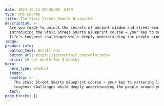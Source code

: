 ```yaml
---
date: 2024-10-11 07:00:00 -0400
type: SMS Course
title: The Stoic Street Smarts Blueprint
description: >-
  Are you ready to unlock the secrets of ancient wisdom and street-smart savvy?
  Introducing the Stoic Street Smarts Blueprint course – your key to mastering
  life's toughest challenges while deeply understanding the people around you!
image:
product_info:
  button_text: Enroll now
  button_url: https://joinsubtext.com/edlatimore
  price: $9 per month for 3 months
hero:
  hero_type: product
  image:
  heading: >-
    The Stoic Street Smarts Blueprint course – your key to mastering life's
    toughest challenges while deeply understanding the people around you!
  text:
page_blocks: []
---
```

